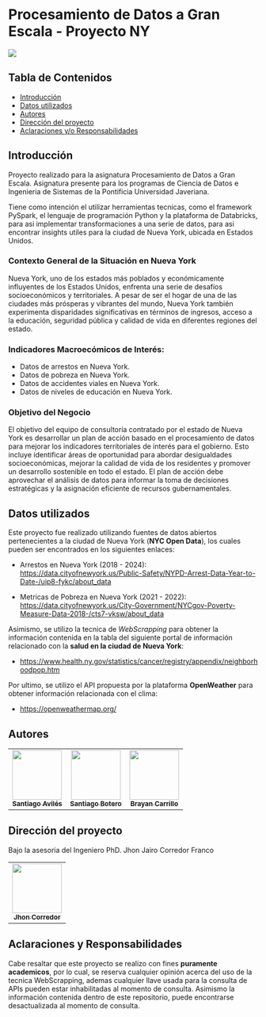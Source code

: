 # Procesamiento de Datos a Gran Escala - Proyecto NY

![](https://www.javeriana.edu.co/recursosdb/20129/601896/escudo-footer.png)

## Tabla de Contenidos

- [Introducción](#introducción)
- [Datos utilizados](#datos-utilizados)
- [Autores](#autores)
- [Dirección del proyecto](#dirección-del-proyecto)
- [Aclaraciones y/o Responsabilidades](#aclaraciones-y-Responsabilidades)

## Introducción

Proyecto realizado para la asignatura Procesamiento de Datos a Gran Escala. Asignatura presente para los programas de Ciencia de Datos e Ingenieria de Sistemas de la Pontificia Universidad Javeriana. 

Tiene como intención el utilizar herramientas tecnicas, como el framework PySpark, el lenguaje de programación Python y la plataforma de Databricks, para asi implementar transformaciones a una serie de datos, para asi encontrar insights utiles para la ciudad de Nueva York, ubicada en Estados Unidos.

### Contexto General de la Situación en Nueva York
Nueva York, uno de los estados más poblados y económicamente influyentes de los Estados Unidos, enfrenta una serie de desafíos socioeconómicos y territoriales. A pesar de ser el hogar de una de las ciudades más prósperas y vibrantes del mundo, Nueva York también experimenta disparidades significativas en términos de ingresos, acceso a la educación, seguridad pública y calidad de vida en diferentes regiones del estado.

### Indicadores Macroecómicos de Interés:
- Datos de arrestos en Nueva York.
- Datos de pobreza en Nueva York.
- Datos de accidentes viales en Nueva York.
- Datos de niveles de educación en Nueva York.

### Objetivo del Negocio
El objetivo del equipo de consultoría contratado por el estado de Nueva York es desarrollar un plan de acción basado en el procesamiento de datos para mejorar los indicadores territoriales de interés para el gobierno. Esto incluye identificar áreas de oportunidad para abordar desigualdades socioeconómicas, mejorar la calidad de vida de los residentes y promover un desarrollo sostenible en todo el estado. El plan de acción debe aprovechar el análisis de datos para informar la toma de decisiones estratégicas y la asignación eficiente de recursos gubernamentales.

## Datos utilizados

Este proyecto fue realizado utilizando fuentes de datos abiertos pertenecientes a la ciudad de Nueva York (**NYC Open Data**), los cuales pueden ser encontrados en los siguientes enlaces: 

- Arrestos en Nueva York (2018 - 2024): https://data.cityofnewyork.us/Public-Safety/NYPD-Arrest-Data-Year-to-Date-/uip8-fykc/about_data

- Metricas de Pobreza en Nueva York (2021 - 2022): https://data.cityofnewyork.us/City-Government/NYCgov-Poverty-Measure-Data-2018-/cts7-vksw/about_data

Asimismo, se utilizo la tecnica de *WebScrapping* para obtener la información contenida en la tabla del siguiente portal de información relacionado con la **salud en la ciudad de Nueva York**:

- https://www.health.ny.gov/statistics/cancer/registry/appendix/neighborhoodpop.htm

Por ultimo, se utilizo el API propuesta por la plataforma **OpenWeather** para obtener información relacionada con el clima: 

- https://openweathermap.org/

## Autores
<table>
  <tr>
<td align="center"><a href="https://github.com/Aviles17"><img src="https://avatars.githubusercontent.com/u/110882455?v=4" width="100px;" alt=""/><br /><sub><b>Santiago Avilés</b></sub></a><br /></td>
<td align="center"><a href="https://github.com/SBoteroP"><img src="https://avatars.githubusercontent.com/u/68749776?s=400&u=985d505e9c62f2f7fa7d08a46e406a451995b5a4&v=4" width="100px;" alt=""/><br /><sub><b>Santiago Botero</b></sub></a><br /></td>
<td align="center"><a href="https://github.com/Raaiinn"><img src="https://avatars.githubusercontent.com/u/73810142?v=4" width="100px;" alt=""/><br /><sub><b>Brayan Carrillo</b></sub></a><br /></td>
  </tr>
</table>

## Dirección del proyecto 
Bajo la asesoria del Ingeniero PhD. Jhon Jairo Corredor Franco
<table>
  <tr>
<td align="center"><a href="https://github.com/corredor-john"><img src="https://avatars.githubusercontent.com/u/82288780?v=4" width="100px;" alt=""/><br /><sub><b>Jhon Corredor</b></sub></a><br /></td>
  </tr>
</table>


## Aclaraciones y Responsabilidades

Cabe resaltar que este proyecto se realizo con fines **puramente academicos**, por lo cual, se reserva cualquier opinión acerca del uso de la tecnica WebScrapping, ademas cualquier llave usada para la  consulta de APIs  pueden estar inhabilitadas al momento de consulta. Asimismo la información contenida dentro de este repositorio, puede encontrarse desactualizada al momento de consulta.
